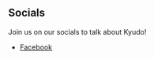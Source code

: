 ## Socials
Join us on our socials to talk about Kyudo!

- [Facebook](https://www.facebook.com/groups/394255906863614/)
<!-- - [Discord](https://discord.gg/2G7c2ngJdt) -->

